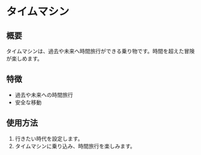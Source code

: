 # タイムマシン

## 概要
タイムマシンは、過去や未来へ時間旅行ができる乗り物です。時間を超えた冒険が楽しめます。

## 特徴
- 過去や未来への時間旅行
- 安全な移動

## 使用方法
1. 行きたい時代を設定します。
2. タイムマシンに乗り込み、時間旅行を楽しみます。
